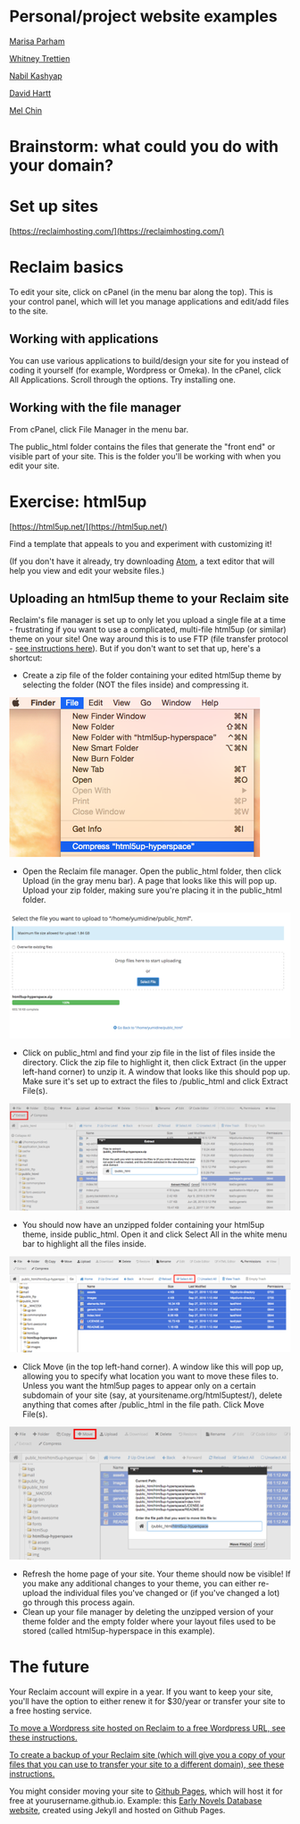 # Personal/project website examples

[Marisa Parham](http://mp285.com/)

[Whitney Trettien](http://whitneyannetrettien.com/)

[Nabil Kashyap](http://www.nabilk.com/)

[David Hartt](http://davidhartt.net/)

[Mel Chin](http://melchin.org/)

# Brainstorm: what could you do with your domain?

# Set up sites

[https://reclaimhosting.com/](https://reclaimhosting.com/)

# Reclaim basics

To edit your site, click on cPanel (in the menu bar along the top). This is your control panel, which will let you manage applications and edit/add files to the site.

## Working with applications

You can use various applications to build/design your site for you instead of coding it yourself (for example, Wordpress or Omeka). In the cPanel, click All Applications. Scroll through the options. Try installing one.

## Working with the file manager

From cPanel, click File Manager in the menu bar.

The public_html folder contains the files that generate the "front end" or visible part of your site. This is the folder you'll be working with when you edit your site.

# Exercise: html5up

[https://html5up.net/](https://html5up.net/)

Find a template that appeals to you and experiment with customizing it!

(If you don't have it already, try downloading [Atom](https://atom.io/), a text editor that will help you view and edit your website files.)

## Uploading an html5up theme to your Reclaim site

Reclaim's file manager is set up to only let you upload a single file at a time - frustrating if you want to use a complicated, multi-file html5up (or similar) theme on your site! One way around this is to use FTP (file transfer protocol - [see instructions here](https://community.reclaimhosting.com/t/ftp-file-transfer-protocol/304)). But if you don't want to set that up, here's a shortcut:

+ Create a zip file of the folder containing your edited html5up theme by selecting the folder (NOT the files inside) and compressing it.

![Compressing a folder](/html5up-images/html5up-0.png)

+ Open the Reclaim file manager. Open the public_html folder, then click Upload (in the gray menu bar). A page that looks like this will pop up. Upload your zip folder, making sure you're placing it in the public_html folder.

![Uploading a zip file](/html5up-images/html5up-1.png)

+ Click on public_html and find your zip file in the list of files inside the directory. Click the zip file to highlight it, then click Extract (in the upper left-hand corner) to unzip it. A window that looks like this should pop up. Make sure it's set up to extract the files to /public_html and click Extract File(s).

![Extracting files](/html5up-images/html5up-2.png)

+ You should now have an unzipped folder containing your html5up theme, inside public_html. Open it and click Select All in the white menu bar to highlight all the files inside.

![Selecting files](/html5up-images/html5up-3.png)

+ Click Move (in the top left-hand corner). A window like this will pop up, allowing you to specify what location you want to move these files to. Unless you want the html5up pages to appear only on a certain subdomain of your site (say, at yoursitename.org/html5uptest/), delete anything that comes after /public_html in the file path. Click Move File(s).

![Moving files](/html5up-images/html5up-4.png)

+ Refresh the home page of your site. Your theme should now be visible! If you make any additional changes to your theme, you can either re-upload the individual files you've changed or (if you've changed a lot) go through this process again.
+ Clean up your file manager by deleting the unzipped version of your theme folder and the empty folder where your layout files used to be stored (called html5up-hyperspace in this example).

# The future

Your Reclaim account will expire in a year. If you want to keep your site, you'll have the option to either renew it for $30/year or transfer your site to a free hosting service.

[To move a Wordpress site hosted on Reclaim to a free Wordpress URL, see these instructions.](https://en.support.wordpress.com/moving-from-self-hosted-wordpress-to-wordpress-com/)

[To create a backup of your Reclaim site (which will give you a copy of your files that you can use to transfer your site to a different domain), see these instructions.](https://community.reclaimhosting.com/t/generating-a-backup/293)

You might consider moving your site to [Github Pages](https://pages.github.com/), which will host it for free at yourusername.github.io. Example: this [Early Novels Database website](https://earlynovels.github.io/), created using Jekyll and hosted on Github Pages.
